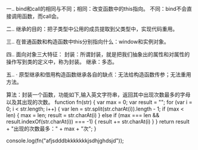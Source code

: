 一..
	bind和call的相同与不同；相同：改变函数中的this指向。
	不同：bind不会直接调用函数，而call会。

二..
	继承的目的：把子类型中公用的成员提取到父类型中，实现代码重用。

三..
	在普通函数和构造函数中this分别指向什么：window和实例对象。

四..
	面向对象三大特征：
封装：所谓封装，就是把我们抽象出的属性和对属性的操作写到类的定义中，称为封装。
继承：多态。

五..
·	原型继承和借用构造函数继承各自的缺点：无法给构造函数传参；无法重用方法。

算法：封装一个函数，功能如下,输入英文字符串，返回其中出现次数最多的字母以及其出现的次数。
function fn(str) {
    var max = 0;
    var result = "";
    for (var i = 0; i < str.length; i++) {
        var len = str.split(str.charAt(i)).length - 1;
        if (max < len) {
            max = len;
            result = str.charAt(i)
        } else if (max === len && result.indexOf(str.charAt(i)) === -1) {
            result += str.charAt(i)
        }
    }
    return result + "出现的次数最多：" + max + "次";
}

console.log(fn("afjsdddbkkkkkkkjsdhjghdsjd"));

